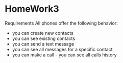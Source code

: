 # HomeWork3
Requirements  All phones offer the following behavior:
  - you can create new contacts
  - you can see existing contacts 
  - you can send a text message 
  - you can see all messages for a specific contact 
  - you can make a call - you can see all calls history

